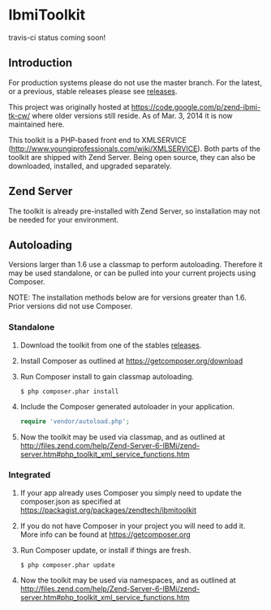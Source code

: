 IbmiToolkit
==========

travis-ci status coming soon!

Introduction
------------

For production systems please do not use the master branch.  For the latest, or 
a previous, stable releases please see [releases](https://github.com/zendtech/IbmiToolkit/releases).

This project was originally hosted at https://code.google.com/p/zend-ibmi-tk-cw/ 
where older versions still reside. As of Mar. 3, 2014 it is now maintained here.

This toolkit is a PHP-based front end to XMLSERVICE (http://www.youngiprofessionals.com/wiki/XMLSERVICE). 
Both parts of the toolkit are shipped with Zend Server. Being open source, they 
can also be downloaded, installed, and upgraded separately.

Zend Server
-----------

The toolkit is already pre-installed with Zend Server, so installation may not be 
needed for your environment.

Autoloading
------------

Versions larger than 1.6 use a classmap to perform autoloading.  Therefore it may 
be used standalone, or can be pulled into your current projects using Composer.

NOTE: The installation methods below are for versions greater than 1.6. Prior 
versions did not use Composer.

### Standalone

1. Download the toolkit from one of the stables [releases](https://github.com/zendtech/IbmiToolkit/releases).

2. Install Composer as outlined at https://getcomposer.org/download
    
3. Run Composer install to gain classmap autoloading.
    
    ```console
    $ php composer.phar install
    ```

4. Include the Composer generated autoloader in your application.
    
    ```php
    require 'vendor/autoload.php';
    ```

5. Now the toolkit may be used via classmap, and as outlined at 
http://files.zend.com/help/Zend-Server-6-IBMi/zend-server.htm#php_toolkit_xml_service_functions.htm

### Integrated

1. If your app already uses Composer you simply need to update the composer.json 
as specified at https://packagist.org/packages/zendtech/ibmitoolkit
    
2. If you do not have Composer in your project you will need to add it. More info 
can be found at https://getcomposer.org
    
3. Run Composer update, or install if things are fresh.
    
    ```console
    $ php composer.phar update
    ```

4. Now the toolkit may be used via namespaces, and as outlined at 
http://files.zend.com/help/Zend-Server-6-IBMi/zend-server.htm#php_toolkit_xml_service_functions.htm

